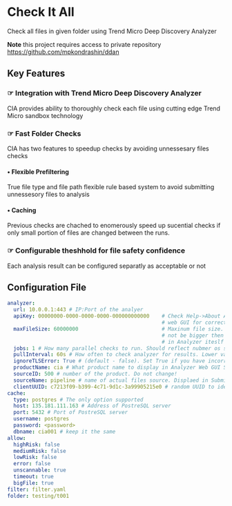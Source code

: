 # Check It All

Check all files in given folder using Trend Micro Deep Discovery Analyzer

**Note** this project requires access to private repository https://github.com/mpkondrashin/ddan

## Key Features

### &#x261E; Integration with Trend Micro Deep Discovery Analyzer

CIA provides ability to thoroughly check each file using cutting edge Trend Micro sandbox technology

### &#x261E; Fast Folder Checks

CIA has two features to speedup checks by avoiding unnessesary files checks

#### &bull; Flexible Prefiltering

True file type and file path flexible rule based system to avoid submitting unnessesory files to analysis

#### &bull; Caching

Previous checks are chached to enomerously speed up sucential checks if only small portion of files are changed between the runs.

### &#x261E; Configurable theshhold for file safety confidence

Each analysis result can be configured separatly as acceptable or not

## Configuration File

```yaml
analyzer:
  url: 10.0.0.1:443 # IP:Port of the analyer
  apiKey: 00000000-0000-0000-0000-000000000000    # Check Help->About Analyser 
                                                  # web GUI for correct value
  maxFileSize: 60000000                           # Maxinum file size. It can
                                                  # not be bigger then configured
                                                  # in Analyzer iteslf
  jobs: 1 # How many parallel checks to run. Should reflect nubmer os sandboxes in Analyzer
  pullInterval: 60s # How often to check analyzer for results. Lower values will result more request per minute to analyzer.
  ignoreTLSError: True # (default - false). Set True if you have incorrect certificate set on your Analyzer
  productName: cia # What product name to display in Analyzer Web GUI Submission->Submitters. Do not change! 
  sourceID: 500 # number of the product. Do not change!
  sourceName: pipeline # name of actual files source. Displaed in Submitters table also
  clientUUID: c7213f09-b399-4c71-9d1c-3a99905215e0 # random UUID to identify each particular setup. Set any unique value for each CIA used with your Analyzer
cache:
  type: postgres # The only option supported
  host: 135.181.111.163 # Address of PostreSQL server
  port: 5432 # Port of PostreSQL server
  username: postgres 
  password: <password>
  dbname: cia001 # keep it the same 
allow:
  highRisk: false
  mediumRisk: false
  lowRisk: false 
  error: false
  unscannable: true 
  timeout: true
  bigFile: true
filter: filter.yaml
folder: testing/t001
```

